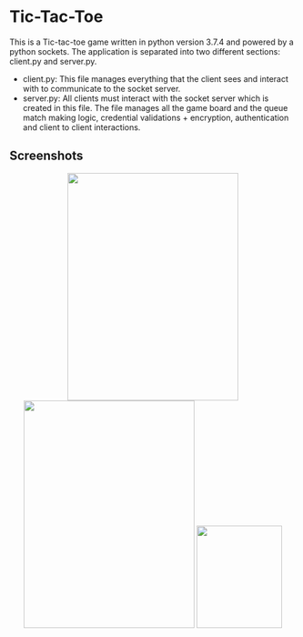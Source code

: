 # Tic-Tac-Toe

This is a Tic-tac-toe game written in python version 3.7.4 and powered by a python sockets. The application is separated into two different sections: client.py and server.py.

- client.py: This file manages everything that the client sees and interact with to communicate to the socket server. 
- server.py: All clients must interact with the socket server which is created in this file. The file manages all the game board and the queue match making logic, credential validations + encryption, authentication and client to client interactions.

## Screenshots

<p align="center">
<img src="https://user-images.githubusercontent.com/75922639/123980758-6c217b00-d9df-11eb-805e-f9e3fff50cbf.png" width="300" height="400"> <img src="https://user-images.githubusercontent.com/75922639/123983429-7c3a5a00-d9e1-11eb-94bc-eac4d12b1414.png" width="300" height="400">  <img src="https://user-images.githubusercontent.com/75922639/123980413-24025880-d9df-11eb-80e5-c041ed692ff6.png" width="150" height="180">
</p>
